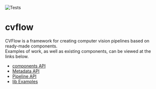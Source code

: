 ![Tests](https://github.com/MLFreelib/cvflow/workflows/Tests/badge.svg)
# cvflow

CVFlow is a framework for creating computer vision pipelines based on ready-made components.  
Examples of work, as well as existing components, can be viewed at the links below.
* [components API](components/README.md)  
* [Metadata API](README.META.md)  
* [Pipeline API](README.PIPELINE.md)
* [lib Examples](examples/Readme.md)
